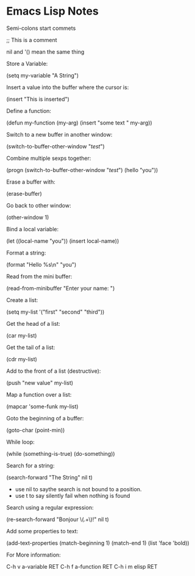 # Emacs Lisp Notes

Semi-colons start commets

  ;; This is a comment

nil and '() mean the same thing

Store a Variable:

  (setq my-variable "A String")

Insert a value into the buffer where the cursor is:

  (insert "This is inserted")

Define a function:

  (defun my-function (my-arg) (insert "some text " my-arg))

Switch to a new buffer in another window:

  (switch-to-buffer-other-window "*test*")

Combine multiple sexps together:

  (progn
    (switch-to-buffer-other-window "*test*")
    (hello "you"))

Erase a buffer with:

  (erase-buffer)

Go back to other window:

  (other-window 1)

Bind a local variable:

  (let ((local-name "you"))
    (insert local-name))

Format a string:

  (format "Hello %s\n" "you")

Read from the mini buffer:

  (read-from-minibuffer "Enter your name: ")

Create a list:

  (setq my-list '("first" "second" "third"))

Get the head of a list:

  (car my-list)

Get the tail of a list:

  (cdr my-list)

Add to the front of a list (destructive):

  (push "new value" my-list)

Map a function over a list:

  (mapcar 'some-funk my-list)

Goto the beginning of a buffer:

  (goto-char (point-min))

While loop:

  (while (something-is-true)
    (do-something))

Search for a string:

  (search-forward "The String" nil t)

  - use nil to saythe search is not bound to a position.
  - use t to say silently fail when nothing is found

Search using a regular expression:

  (re-search-forward "Bonjour \\(.+\\)!" nil t)

Add some properties to text:

  (add-text-properties (match-beginning 1)
		       (match-end 1)
		       (list 'face 'bold))


For More information:

C-h v a-variable RET
C-h f a-function RET
C-h i m elisp RET
















